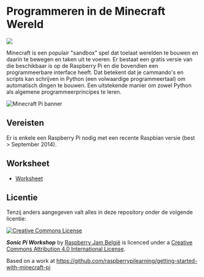 # Programmeren in de Minecraft Wereld

![](cover.png)

Minecraft is een populair "sandbox" spel dat toelaat werelden te bouwen en daarin te bewegen en taken uit te voeren. Er bestaat een gratis versie van die beschikbaar is op de Raspberry Pi en die bovendien een programmeerbare interface heeft. Dat betekent dat je cammando's en scripts kan schrijven in Python (een volwaardige programmeertaal) om automatisch dingen te bouwen. Een uitstekende manier om zowel Python als algemene programmeerprincipes te leren.

![Minecraft Pi banner](images/minecraft-pi-banner.png)

## Vereisten

Er is enkele een Raspberry Pi nodig met een recente Raspbian versie (best > September 2014).

## Worksheet

- [Worksheet](worksheet.md)

## Licentie

Tenzij anders aangegeven valt alles in deze repository onder de volgende licentie:

[![Creative Commons License](http://i.creativecommons.org/l/by-sa/4.0/88x31.png)](http://creativecommons.org/licenses/by-sa/4.0/)

***Sonic Pi Workshop*** by [Raspberry Jam België](http://www.raspberryjam.be) is licenced under a [Creative Commons Attribution 4.0 International License](http://creativecommons.org/licenses/by-sa/4.0/).

Based on a work at https://github.com/raspberrypilearning/getting-started-with-minecraft-pi
